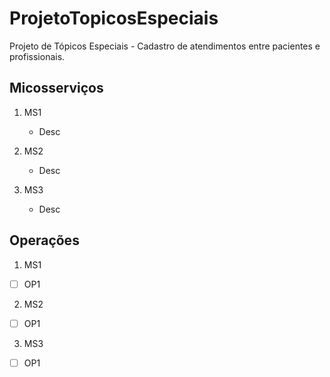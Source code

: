 # ProjetoTopicosEspeciais
Projeto de Tópicos Especiais - Cadastro de atendimentos entre pacientes e profissionais.

## Micosserviços

1. MS1
   - Desc
     
2. MS2
   - Desc
  
3. MS3
   - Desc

## Operações

1. MS1
- [ ] OP1

2. MS2
- [ ] OP1
  
3. MS3
- [ ] OP1
